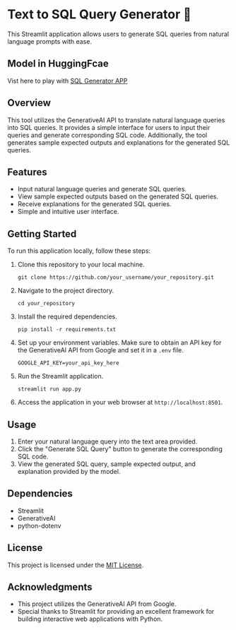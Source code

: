 # Text to SQL Query Generator 🤖

This Streamlit application allows users to generate SQL queries from natural language prompts with ease.


## Model in HuggingFcae

Vist here to play with [SQL Generator APP](https://huggingface.co/spaces/suriya7/text-to-sql-example-explanation)

## Overview

This tool utilizes the GenerativeAI API to translate natural language queries into SQL queries. It provides a simple interface for users to input their queries and generate corresponding SQL code. Additionally, the tool generates sample expected outputs and explanations for the generated SQL queries.

## Features

- Input natural language queries and generate SQL queries.
- View sample expected outputs based on the generated SQL queries.
- Receive explanations for the generated SQL queries.
- Simple and intuitive user interface.

## Getting Started

To run this application locally, follow these steps:

1. Clone this repository to your local machine.
   
    ```
    git clone https://github.com/your_username/your_repository.git
    ```

2. Navigate to the project directory.

    ```
    cd your_repository
    ```

3. Install the required dependencies.

    ```
    pip install -r requirements.txt
    ```

4. Set up your environment variables. Make sure to obtain an API key for the GenerativeAI API from Google and set it in a `.env` file.

    ```dotenv
    GOOGLE_API_KEY=your_api_key_here
    ```

5. Run the Streamlit application.

    ```
    streamlit run app.py
    ```

6. Access the application in your web browser at `http://localhost:8501`.

## Usage

1. Enter your natural language query into the text area provided.
2. Click the "Generate SQL Query" button to generate the corresponding SQL code.
3. View the generated SQL query, sample expected output, and explanation provided by the model.

## Dependencies

- Streamlit
- GenerativeAI
- python-dotenv

## License

This project is licensed under the [MIT License](LICENSE).

## Acknowledgments

- This project utilizes the GenerativeAI API from Google.
- Special thanks to Streamlit for providing an excellent framework for building interactive web applications with Python.
